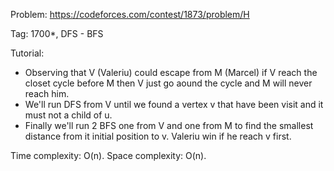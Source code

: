 Problem: https://codeforces.com/contest/1873/problem/H

Tag: 1700*, DFS - BFS

Tutorial:
  - Observing that V (Valeriu) could escape from M (Marcel) if V reach the closet cycle before M then V just go aound the cycle and M will never reach him.
  - We'll run DFS from V until we found a vertex v that have been visit and it must not a child of u.
  - Finally we'll run 2 BFS one from V and one from M to find the smallest distance from it initial position to v. Valeriu win if he reach v first.

 Time complexity: O(n).
 Space complexity: O(n).
